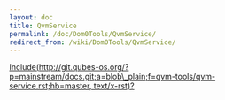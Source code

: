 ```yaml
---
layout: doc
title: QvmService
permalink: /doc/Dom0Tools/QvmService/
redirect_from: /wiki/Dom0Tools/QvmService/
---
```


[Include(http://git.qubes-os.org/?p=mainstream/docs.git;a=blob\_plain;f=qvm-tools/qvm-service.rst;hb=master, text/x-rst)?](/doc/Dom0Tools/Include(http%3A/git.qubes-os.org?p=mainstream/docs.git;a=blob_plain;f=qvm-tools/qvm-service.rst;hb=master,%20text/x-rst))
